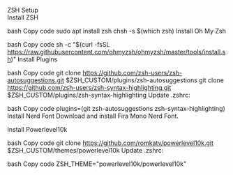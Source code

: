 ZSH Setup  
Install ZSH  

bash
Copy code
sudo apt install zsh
chsh -s $(which zsh)
Install Oh My Zsh

bash
Copy code
sh -c "$(curl -fsSL https://raw.githubusercontent.com/ohmyzsh/ohmyzsh/master/tools/install.sh)"
Install Plugins

bash
Copy code
git clone https://github.com/zsh-users/zsh-autosuggestions.git $ZSH_CUSTOM/plugins/zsh-autosuggestions
git clone https://github.com/zsh-users/zsh-syntax-highlighting.git $ZSH_CUSTOM/plugins/zsh-syntax-highlighting
Update .zshrc:

bash
Copy code
plugins=(git zsh-autosuggestions zsh-syntax-highlighting)
Install Nerd Font
Download and install Fira Mono Nerd Font.

Install Powerlevel10k

bash
Copy code
git clone https://github.com/romkatv/powerlevel10k.git $ZSH_CUSTOM/themes/powerlevel10k
Update .zshrc:

bash
Copy code
ZSH_THEME="powerlevel10k/powerlevel10k"
